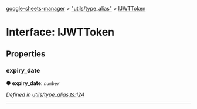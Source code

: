 [google-sheets-manager](../README.md) > ["utils/type_alias"](../modules/_utils_type_alias_.md) > [IJWTToken](../interfaces/_utils_type_alias_.ijwttoken.md)



# Interface: IJWTToken


## Properties
<a id="expiry_date"></a>

###  expiry_date

**●  expiry_date**:  *`number`* 

*Defined in [utils/type_alias.ts:124](https://github.com/AbdelrahmanRamadan/google-sheets-manager/blob/d86bb83/src/utils/type_alias.ts#L124)*





___


